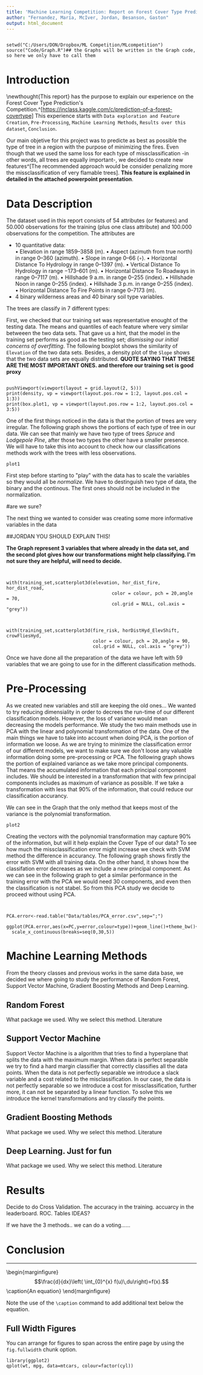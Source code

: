 ```yaml
---
title: 'Machine Learning Competition: Report on Forest Cover Type Prediction'
author: "Fernandez, María, McIver, Jordan, Besanson, Gaston"
output: html_document
---
```


```{r,echo=FALSE, message=FALSE}

setwd("C:/Users/DON/Dropbox/ML Competition/MLcompetition")
source("Code/Graph.R")## the Graphs will be written in the Graph code, so here we only have to call them
```
# Introduction

\newthought{This report} has the purpose to explain our experience on the Forest Cover Type Prediction's Competition.^[https://inclass.kaggle.com/c/prediction-of-a-forest-covertype] This experience starts with `Data exploration and Feature Creation`, `Pre-Processing`, `Machine Learning Methods`, `Results over this dataset`, `Conclusion`.

Our main objetive for this project was to predicte as best as possible the type of tree in a region with the purpose of minimizing the fires. Even though that we used the same loss for each type of missclassification -in other words, all trees are equally important-, we decided to create new features^[The recommended approach would be consider penalizing more the missclassification of very flamable trees]. **This feature is explained in detailed in the attached powerpoint presentation**.

# Data Description

The dataset used in this report consists of 54 attributes (or features) and 50.000 observations for the training (plus one class attribute) and 100.000 observations for the competition.
The attributes are

* 10 quantitative data:  
  • Elevation in range 1859–3858 (m).
  • Aspect (azimuth from true north) in range 0–360 (azimuth).
  • Slope in range 0–66 (◦).
  • Horizontal Distance To Hydrology in range 0–1397 (m).
  • Vertical Distance To Hydrology in range −173–601 (m).
  • Horizontal Distance To Roadways in range 0–7117 (m).
  • Hillshade 9 a.m. in range 0–255 (index).
  • Hillshade Noon in range 0–255 (index).
  • Hillshade 3 p.m. in range 0–255 (index).
  • Horizontal Distance To Fire Points in range 0–7173 (m).
*  4 binary wilderness areas and 40 binary soil type variables.

The trees are classify in 7 different types: 

First, we checked that our training set was representative enought of the testing data.  The means and quantiles of each feature  where very similar betweeen the two data sets. That gave us a hint, that the model in the training set performs as good as the testing set; *dismissing our initial concerns of overfitting*. The following boxplot shows the similarity of `Elevation` of the two data sets. Besides, a density plot of the `Slope` shows that the two data sets are equally distributed. **QUOTE SAYING THAT THESE ARE THE MOST IMPORTANT ONES. and therefore our training set is good proxy**

```{r,echo=FALSE}

pushViewport(viewport(layout = grid.layout(2, 5)))
print(density, vp = viewport(layout.pos.row = 1:2, layout.pos.col = 1:3)) 
print(box.plot1, vp = viewport(layout.pos.row = 1:2, layout.pos.col = 3:5))

```

One of the first things noticed in the data is that the portion of trees are very irregular. The following graph shows the portions of each type of tree in our data. We can see that mainly we have two type of trees *Spruce* and *Lodgepole Pine*, after those two types the other have a smaller presence. We will have to take this into account to check how our classifications methods work with the trees with less observations.

```{r,echo=FALSE}
plot1

```

First step before starting to "play" with the data has to scale the variables so they would all be *normalize*. We have to destinguish two type of data, the binary and the continous. The first ones should not be included in the normalization.

#are we sure?


The next thing we wanted to consider was creating some more informative variables in the data

##JORDAN YOU SHOULD EXPLAIN THIS!

**The Graph represent 3 variables that where already in the data set, and the second plot gives how our transformations might help classifying. I'm not sure they are helpful, will need to decide.**

```{r,echo=FALSE}


with(training_set,scatterplot3d(elevation, hor_dist_fire, hor_dist_road,
                                       color = colour, pch = 20,angle = 70, 
                                       col.grid = NULL, col.axis = "grey"))



with(training_set,scatterplot3d(fire_risk, horDistHyd_ElevShift, crowFliesHyd,
                                color = colour, pch = 20,angle = 90, 
                                col.grid = NULL, col.axis = "grey"))

```


Once we have done all the preparation of the data we have left with 59 variables that we are going to use for in the different classification methods.

# Pre-Processing

As we created new variables and still are keeping the old ones...
We wanted to try reducing dimensiality in order to decrees the run-time of our different classification models. However, the loss of variance would mean decreasing the models performance. We study the two main methods use in PCA with the linear and polynomial transformation of the data.
One of the main things we have to take into account when doing PCA, is the portion of information we loose. As we are trying to minimize the classification errror of our different models, we want to make sure we don't loose any valuable information doing some pre-processing or PCA. The following graph shows the portion of explained variance as we take more principal components. That means the accumulated information that each principal component includes. We should be interested in a transformation that with few principal components includes as maximum of variance as possible. If we take a transformation with less that 90% of the information, that could reduce our classification accurancy.

We can see in the Graph that the only method that keeps most of the variance is the polynomial transformation. 

```{r, fig.width = 7, fig.height = 3, fig.cap = "PCA"}
plot2
```

Creating the vectors with the polynomial transformation may capture 90% of the information, but will it help explain the Cover Type of our data? To see how much the missclassification error might increase we check with SVM method the difference in accurancy. The following graph shows firstly the error with SVM with all training data. On the other hand, it shows how the classifation error decreases as we include a new principal component. As we can see in the following graph to get a similar performance in the training error with the PCA we would need 30 components, and even then the classification is not stabel. So from this PCA study we decide to proceed without using PCA.

```{r, fig.width = 7, fig.height = 3, fig.cap = "PCA"}


PCA.error<-read.table("Data/tables/PCA_error.csv",sep=";")

ggplot(PCA.error,aes(x=PC,y=error,colour=type))+geom_line()+theme_bw()+
  scale_x_continuous(breaks=seq(0,30,5))

```



# Machine Learning Methods

From the theory classes and previous works in the same data base, we decided we where going to study the performance of Random Forest, Support Vector Machine, Gradient Boosting Methods and Deep Learning.

## Random Forest
What package we used. Why we select this method. Literature

## Support Vector Machine
Support Vector Machine is a algorithm that tries to find a hyperplane that splits the data with the maximum margin. When data is perfect separable we try to find a hard margin classifier that correctly classifies all the data points. When the data is not perfectly separable we introduce a slack variable and a cost related to the misclassification. In our case, the data is not perfectly separable so we introduce a cost for missclassification, further more, it can not be separated by a linear function. To solve this we introduce the kernel transformations and try classify the points. 

## Gradient Boosting Methods
What package we used. Why we select this method. Literature

## Deep Learning. Just for fun
What package we used. Why we select this method. Literature

# Results

Decide to do Cross Validation. The accuracy in the training. accuarcy in the leaderboard. ROC. Tables
IDEAS?

If we have the 3 methods.. we can do a voting......

# Conclusion


----------------------------------------------------------------

\begin{marginfigure}
$$\frac{d}{dx}\left( \int_{0}^{x} f(u)\,du\right)=f(x).$$
\caption{An equation}
\end{marginfigure}

Note the use of the `\caption` command to add additional text below the equation.

## Full Width Figures

You can arrange for figures to span across the entire page by using the `fig.fullwidth` chunk option. 

```{r, fig.width = 10, fig.height = 2, fig.fullwidth = TRUE, fig.cap = "Full width figure"}
library(ggplot2)
qplot(wt, mpg, data=mtcars, colour=factor(cyl))
```
















